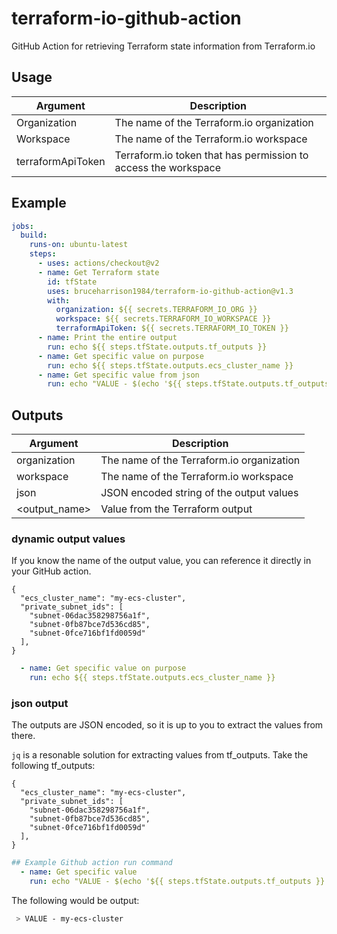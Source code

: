 # terraform-io-github-action
GitHub Action for retrieving Terraform state information from Terraform.io

## Usage
| Argument           | Description                                                    |
| ------------------ | -------------------------------------------------------------- |
| Organization       | The name of the Terraform.io organization                      |
| Workspace          | The name of the Terraform.io workspace                         |
| terraformApiToken  | Terraform.io token that has permission to access the workspace |

## Example
```yaml
jobs:
  build:
    runs-on: ubuntu-latest
    steps:
      - uses: actions/checkout@v2
      - name: Get Terraform state
        id: tfState
        uses: bruceharrison1984/terraform-io-github-action@v1.3
        with:
          organization: ${{ secrets.TERRAFORM_IO_ORG }}
          workspace: ${{ secrets.TERRAFORM_IO_WORKSPACE }}
          terraformApiToken: ${{ secrets.TERRAFORM_IO_TOKEN }}
      - name: Print the entire output
        run: echo ${{ steps.tfState.outputs.tf_outputs }}
      - name: Get specific value on purpose
        run: echo ${{ steps.tfState.outputs.ecs_cluster_name }}
      - name: Get specific value from json
        run: echo "VALUE - $(echo '${{ steps.tfState.outputs.tf_outputs }}' | jq -r '.ecs_cluster_name')"
```

## Outputs
| Argument           | Description                                                    |
| ------------------ | -------------------------------------------------------------- |
| organization       | The name of the Terraform.io organization                      |
| workspace          | The name of the Terraform.io workspace                         |
| json               | JSON encoded string of the output values                       |
| <output_name>      | Value from the Terraform output                                |

### dynamic output values
If you know the name of the output value, you can reference it directly in your GitHub action.
```jq
{
  "ecs_cluster_name": "my-ecs-cluster",
  "private_subnet_ids": [
    "subnet-06dac358298756a1f",
    "subnet-0fb87bce7d536cd85",
    "subnet-0fce716bf1fd0059d"
  ],
}
```

```yaml
  - name: Get specific value on purpose
    run: echo ${{ steps.tfState.outputs.ecs_cluster_name }}
```

### json output
The outputs are JSON encoded, so it is up to you to extract the values from there.

`jq` is a resonable solution for extracting values from tf_outputs. Take the following tf_outputs:

```jq
{
  "ecs_cluster_name": "my-ecs-cluster",
  "private_subnet_ids": [
    "subnet-06dac358298756a1f",
    "subnet-0fb87bce7d536cd85",
    "subnet-0fce716bf1fd0059d"
  ],
}
```

```yaml
## Example Github action run command
  - name: Get specific value
    run: echo "VALUE - $(echo '${{ steps.tfState.outputs.tf_outputs }}' | jq -r '.ecs_cluster_name')"
```

The following would be output:
```sh
 > VALUE - my-ecs-cluster
```